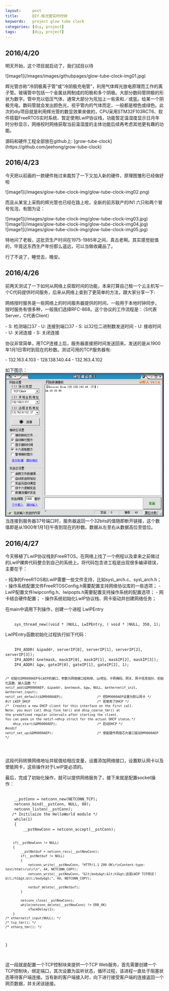 ```yaml
---
layout:     post
title:      DIY-辉光管实时时钟
keywords:   project glow tube clock
categories: [diy, project]
tags:	    [diy, project]
---
```


## 2016/4/20 ##
<p>明天开始，这个项目就启动了，我们拭目以待</p>
![image1](/images/images/githubpages/glow-tube-clock-img01.jpg)<br />
<p>辉光管亦称“冷阴极离子管”或“冷阴极充电管”，利用气体辉光放电原理而工作的离子管。玻璃管中包括一个金属丝网制成的阳极和多个阴极。大部分数码管阴极的形状为数字。管中充以低压气体，通常大部分为氖加上一些汞和／或氩。给某一个阴极充电，数码管就会发出颜色光，视乎管内的气体而定，一般都是橙色或绿色。此次的diy项目就是利用辉光管的数显效果来做的，CPU采用STM32F103RCT6、软件搭载FreeRTOS实时系统、暂定使用LwIP协议栈，功能暂定温湿度显示日月年时分秒显示，网络校时网络获取当前温湿度的主体功能后续再考虑其他更有趣的功能。</p>
源码和硬件工程全部放在github上: [grow-tube-clock](https://github.com/jeehong/grow-tube-clock)

## 2016/4/23 ##

<p>今天把以前画的一款硬件拖过来裁剪了一下又加入新的硬件，原理图雏形已经做好啦</p>
![image1](/images/glow-tube-clock-img/glow-tube-clock-img02.png)<br />
<p>而且从某宝上采购的辉光管也已经在路上啦，全新的前苏联产的IN1 六只和两个冒号氖泡，有图为证：</p>
![image1](/images/glow-tube-clock-img/glow-tube-clock-img03.jpg)<br />
![image1](/images/glow-tube-clock-img/glow-tube-clock-img04.jpg)<br />
![image1](/images/glow-tube-clock-img/glow-tube-clock-img05.jpg)<br />
<p>特地问了老板，这批货生产时间在1975-1985年之间，真古老啊。其实感觉挺值的，毕竟这东西生产年份那么遥远，可以当做收藏品了。</p>
<p>行了不说了，睡觉去，晚安。</p>


## 2016/4/26 ##

<p>前两天测试了一下如何从网络上获取时间的功能，本来打算自己租一个云主机写一个C代码提供时间服务，后来从网络上查到了更简单的方法，跟大家分享一下:</p>
<p>网络授时服务是一些网络上的时间服务器提供的时间，一般用于本地时钟同步。 授时服务有很多种，一般我们选择RFC-868。这个协议的工作流程是：（S代表Server，C代表Client）</p>
- S: 检测端口37
- U: 连接到端口37
- S: 以32位二进制数发送时间
- U: 接收时间
- U: 关闭连接
- S: 关闭连接
<p>协议非常简单，用TCP连接上后，服务器直接把时间发送回来。发送的是从1900年1月1日零时到现在的秒数。测试可用的TCP服务器有:</p>
- 132.163.4.103
- 128.138.140.44
- 132.163.4.102

如下图示：
<br />![image1](/images/glow-tube-clock-img/glow-tube-clock-img06.png)<br />
当连接到服务器37号端口时，服务器返回一个32bits的值随即断开链接，这个数值即是从1900年1月1日午夜到现在的秒数。数据从左至右从数据高位至低位。

## 2016/4/27 ##
<p>今天移植了LwIP协议栈到FreeRTOS，在网络上找了一个例程以及拿来之前做过的LwIP裸奔代码整合到自己的系统上。将代码包含进工程是出现很多编译错误，主要在于：</p>
- 纯净的FreeRTOS和LwIP需要一些文件支持，比如sys\_arch.c、sys\_arch.h；
- 操作系统配置文件FreeRTOSConfig.h需要配置支持网络协议库的一些选项；
- LwIP配置文件lwipconfig.h、lwipopts.h需要配置支持操作系统的配置选项；
- 网卡结合硬件配置；
- 操作系统初始化LwIP协议栈、网卡驱动并创建网络任务；

<p>在main中调用下列操作，创建一个进程 LwIPEntry</p>
<pre><code>
	sys_thread_new((void * )NULL, LwIPEntry, ( void * )NULL, 350, 1);
</code></pre>
<p>LwIPEntry函数初始化过程执行如下代码：</p>
<pre><code>
	IP4_ADDR( &ipaddr, serverIP[0], serverIP[1], serverIP[2], serverIP[3]);
	IP4_ADDR( &netmask, maskIP[0], maskIP[1], maskIP[2], maskIP[3]);
	IP4_ADDR( &gw, gateIP[0], gateIP[1], gateIP[2], 1);

	/* 初始化DM9000AEP与LWIP的接口，参数为网络接口结构体、ip地址、子网掩码、网关、网卡信息指针、初始化函数、输入函数 */
	netif_add(&DM9000AEP, &ipaddr, &netmask, &gw, NULL, &ethernetif_init, &ethernet_input);	
	netif_set_default(&DM9000AEP);					/* 把DM9000AEP设置为默认网卡 */
	#if LWIP_DHCP	   		                     	/* 若使用了DHCP */
	/*  Creates a new DHCP client for this interface on the first call.
	Note: you must call dhcp_fine_tmr() and dhcp_coarse_tmr() at
	the predefined regular intervals after starting the client.
	You can peek in the netif->dhcp struct for the actual DHCP status.*/
		dhcp_start(&DM9000AEP);                     /* 启动DHCP */
	#endif
	netif_set_up(&DM9000AEP);                       /* 使能硬件网络芯片接口驱动DM9000AEP */
</code></pre>
<p>这段代码转换网络地址并赋值给相应变量，设置添加网络接口，设置默认网卡以及使能网卡，这些操作对于LwIP是必须的。</p>
<p>最后，完成了初始化操作，就可以提供网络服务了，接下来就是配置socket操作：</p>
<pre><code>    
	__pstConn = netconn_new(NETCONN_TCP);
	netconn_bind(__pstConn, NULL, 80);
	netconn_listen(__pstConn);
   /* Initilaize the HelloWorld module */
 	while(1)
	{
		__pstNewConn = netconn_accept(__pstConn);
		
		if(__pstNewConn != NULL)
		{			
			__pstNetbuf = netconn_recv(__pstNewConn);
			if(__pstNetbuf != NULL)
			{
				netconn_write(__pstNewConn, "HTTP/1.1 200 OK\r\nContent-type: text/html\r\n\r\n", 44, NETCONN_COPY);
				netconn_write(__pstNewConn, "&lt;body&gt;&lt;h1&gt;这是LWIP TCP测试！&lt;/h1&gt;&lt;/body&gt;", 40, NETCONN_COPY);
				
				netbuf_delete(__pstNetbuf);	
			}
			
			netconn_close(__pstNewConn);
			while(netconn_delete(__pstNewConn) != ERR_OK)
				vTaskDelay(1);
		}
	/* ethernetif_input(NULL); */
	/* tcp_tmr(); */
	/* etharp_tmr(); */ 
  }		
</code></pre>
<p>这一段就是配置一个TCP控制块来提供一个TCP Web服务，首先需要创建一个TCP控制块，绑定端口，其次设置为监听状态，循环过程，该进程一直处于阻塞状态等待客户端连接。当有新的客户端接入时，向下进行接受客户端的连接返回一个网页数据，并关闭该链接。</p>



